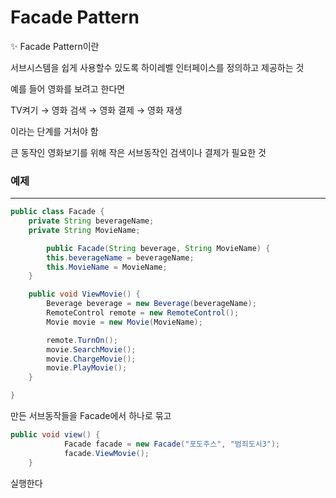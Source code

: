 # Facade Pattern

<aside>
✨ Facade Pattern이란

서브시스템을 쉽게 사용할수 있도록 하이레벨 인터페이스를 정의하고 제공하는 것

</aside>

예를 들어 영화를 보려고 한다면 

TV켜기 → 영화 검색 → 영화 결제 → 영화 재생 

이라는 단계를 거처야 함 

큰 동작인 영화보기를 위해 작은 서브동작인 검색이나 결제가 필요한 것

### 예제

---

```java
public class Facade {
    private String beverageName;
    private String MovieName;

		public Facade(String beverage, String MovieName) {
        this.beverageName = beverageName;
        this.MovieName = MovieName;
    }

    public void ViewMovie() {
        Beverage beverage = new Beverage(beverageName);
        RemoteControl remote = new RemoteControl();
        Movie movie = new Movie(MovieName);

        remote.TurnOn();
        movie.SearchMovie();
        movie.ChargeMovie();
        movie.PlayMovie();
    }

}
```

만든 서브동작들을 Facade에서 하나로 묶고

```java
public void view() {
            Facade facade = new Facade("포도주스", "범죄도시3");
            facade.ViewMovie();
    }
```

실행한다
